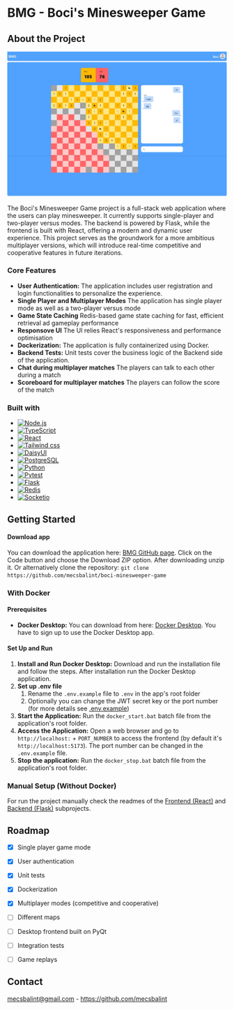 # BMG - Boci's Minesweeper Game

## About the Project

![BMG screenshot][screenshot01]

The Boci's Minesweeper Game project is a full-stack web application where the users can play minesweeper. It currently supports single-player and two-player versus modes. The backend is powered by Flask, while the frontend is built with React, offering a modern and dynamic user experience. This project serves as the groundwork for a more ambitious multiplayer versions, which will introduce real-time competitive and cooperative features in future iterations.


### Core Features

* **User Authentication:** The application includes user registration and login functionalities to personalize the experience.
* **Single Player and Multiplayer Modes** The application has single player mode as well as a two-player versus mode
* **Game State Caching** Redis-based game state caching for fast, efficient retrieval ad gameplay performance
* **Responsove UI** The UI relies React's responsiveness and performance optimisation
* **Dockerization:** The application is fully containerized using Docker.
* **Backend Tests:** Unit tests cover the business logic of the Backend side of the application.
* **Chat during multiplayer matches** The players can talk to each other during a match
* **Scoreboard for multiplayer matches** The players can follow the score of the match


### Built with

* [![Node.js][Node-ico]][Node-url]
* [![TypeScript][TS-ico]][TS-url]
* [![React][React-ico]][React-url]
* [![Tailwind css][Tailwind-ico]][Tailwind-url]
* [![DaisyUI][DaisyUI-ico]][DaisyUI-url]
* [![PostgreSQL][PostgreSQL-ico]][PostgreSQL-url]
* [![Python][Python-ico]][Python-url]
* [![Pytest][Pytest-ico]][Pytest-url]
* [![Flask][Flask-ico]][Flask-url]
* [![Redis][Redis-ico]][Redis-url]
* [![Socketio][Socketio-ico]][Socketio-url]




## Getting Started

#### Download app

You can download the application here: [BMG GitHub page](https://github.com/mecsbalint/boci-minesweeper-game). Click on the Code button and choose the Download ZIP option. After downloading unzip it.
Or alternatively clone the repository: ```git clone https://github.com/mecsbalint/boci-minesweeper-game```

### With Docker

#### Prerequisites

* **Docker Desktop:** You can download from here: [Docker Desktop][Docker-Desktop]. You have to sign up to use the Docker Desktop app.

#### Set Up and Run
1. **Install and Run Docker Desktop:** Download and run the installation file and follow the steps. After installation run the Docker Desktop application.
2. **Set up .env file**
    1. Rename the `.env.example` file to `.env` in the app's root folder
    3. Optionally you can change the JWT secret key or the port number (for more details see [.env.example](https://github.com/mecsbalint/boci-minesweeper-game/blob/main/.env.example))
3. **Start the Application:** Run the `docker_start.bat` batch file from the application's root folder.
4. **Access the Application:** Open a web browser and go to `http://localhost:` + `PORT_NUMBER` to access the frontend (by default it's `http://localhost:5173`). The port number can be changed in the `.env.example` file.
5. **Stop the application:** Run the `docker_stop.bat` batch file from the application's root folder.

### Manual Setup (Without Docker)

For run the project manually check the readmes of the [Frontend (React)](frontend-react/readme.md#set-up-manually) and [Backend (Flask)](backend-python/readme.md#set-up-manually) subprojects.

## Roadmap

- [x] Single player game mode
- [x] User authentication
- [x] Unit tests
- [x] Dockerization
- [x] Multiplayer modes (competitive and cooperative)
- [ ] Different maps
- [ ] Desktop frontend built on PyQt
- [ ] Integration tests
- [ ] Game replays


## Contact

mecsbalint@gmail.com - https://github.com/mecsbalint


<!-- Links -->

[Docker-Desktop]: https://www.docker.com/products/docker-desktop/

[screenshot01]: readme_resources/bmg_screenshot_01.jpeg

[Node-ico]: https://img.shields.io/badge/Node.js-35422E?style=for-the-badge&logo=node.js
[Node-url]: https://nodejs.org/

[TS-ico]: https://img.shields.io/badge/TypeScript-687959?style=for-the-badge&logo=typescript
[TS-url]: https://www.typescriptlang.org/

[React-ico]: https://img.shields.io/badge/React-20232A?style=for-the-badge&logo=react
[React-url]: https://reactjs.org/

[Tailwind-ico]: https://img.shields.io/badge/Tailwind-35495E?style=for-the-badge&logo=tailwindcss
[Tailwind-url]: https://tailwindcss.com/

[DaisyUI-ico]: https://img.shields.io/badge/DaisyUI-DD0031?style=for-the-badge&logo=daisyui
[DaisyUI-url]: https://daisyui.com/

[PostgreSQL-ico]: https://img.shields.io/badge/PostgreSQL-4A4A55?style=for-the-badge&logo=postgresql
[PostgreSQL-url]: https://www.postgresql.org/

[Python-ico]: https://img.shields.io/badge/Python-ADD8E6?style=for-the-badge&logo=python
[Python-url]: https://www.python.org/

[Pytest-ico]: https://img.shields.io/badge/Pytest-c7d302?style=for-the-badge&logo=pytest
[Pytest-url]: https://flask.palletsprojects.com/en/stable/

[Flask-ico]: https://img.shields.io/badge/Flask-0d7560?style=for-the-badge&logo=flask
[Flask-url]: https://docs.pytest.org/en/stable/

[Redis-ico]: https://img.shields.io/badge/Redis-4A4A55?style=for-the-badge&logo=redis
[Redis-url]: https://redis.io/

[Socketio-ico]: https://img.shields.io/badge/Socketio-25c2a0?style=for-the-badge&logo=socket.io
[Socketio-url]: https://socket.io/
